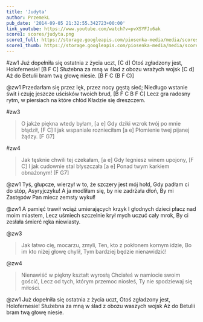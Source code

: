 ```yaml
---
title: 'Judyta'
author: PrzemekL
pub_date: '2014-09-05 21:32:55.342723+00:00'
link_youtube: https://www.youtube.com/watch?v=pvXSYFJu6ak
score1: scores/judyta.png
score1_full: https://storage.googleapis.com/piosenka-media/media/scores/judyta.png
score1_thumb: https://storage.googleapis.com/piosenka-media/media/scores/judyta.png.180x0_q85_upscale.jpg
---
```


#zw1
Już dopełniła się ostatnia z życia uczt, [C d]
Otoś zgładzony jest, Holofernesie! [B F C]
Służebna za mną w ślad z obozu wrażych wojsk [C d]
Aż do Betulii bram twą głowę niesie. [B F C  (B F C)]

@zw1
Przedarłam się przez lęk, przez nocy gęstą sieć;
Niedługo wstanie świt i czuję jeszcze uścisków twoich brud, [B F C B F C]
Lecz gra radosny rytm, w piersiach na które chłód
Kładzie się dreszczem.

#zw3			
>O jakże piękna wtedy byłam, [a e]
>Gdy dziki wzrok twój po mnie błądził, [F C]
>I jak wspaniale roznieciłam [a e]
>Płomienie twej pijanej żądzy. [F G7]

#zw4
>Jak tęsknie chwili tej czekałam, [a e]
>Gdy legniesz winem upojony, [F C]
>I jak cudownie stal błyszczała [a e]
>Ponad twym karkiem obnażonym! [F G7]

@zw1
Tyś, głupcze, wierzył w to, że szczery jest mój hołd,
Gdy padłam ci do stóp, Asyryjczyku!
A ja modliłam się, by nie zadrżała dłoń,
By mi Zastępów Pan miecz zemsty wykuł!

@zw1
A pamięć trawił wciąż umierających krzyk
I głodnych dzieci płacz nad moim miastem,
Lecz uśmiech szczelnie krył mych uczuć cały mrok,
By ci zesłała śmierć ręka niewiasty.

@zw3
>Jak łatwo cię, mocarzu, zmyli,
>Ten, kto z pokłonem kornym idzie,
>Bo im kto niżej głowę chylił,
>Tym bardziej będzie nienawidzić!

@zw4
>Nienawiść w piękny kształt wyrosłą
>Chciałeś w namiocie swoim gościć,
>Lecz od tych, którym przemoc niosłeś,
>Ty nie spodziewaj się miłości.

@zw1
Już dopełniła się ostatnia z życia uczt,
Otoś zgładzony jest, Holofernesie!
Służebna za mną w ślad z obozu waszych wojsk
Aż do Betulii bram twą głowę niesie.